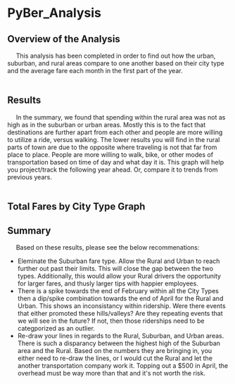 # PyBer_Analysis
## Overview of the Analysis
&nbsp;&nbsp;&nbsp;&nbsp;&nbsp;This analysis has been completed in order to find out how the urban, suburban, and rural areas compare to one another based on their city type and the average fare each month in the first part of the year.<br/>
<br/>
## Results
&nbsp;&nbsp;&nbsp;&nbsp;&nbsp;In the summary, we found that spending within the rural area was not as high as in the suburban or urban areas. Mostly this is to the fact that destinations are further apart from each other and people are more willing to utilize a ride, versus walking. The lower results you will find in the rural parts of town are due to the opposite where traveling is not that far from place to place. People are more willing to walk, bike, or other modes of transportation based on time of day and what day it is. This graph will help you project/track the following year ahead. Or, compare it to trends from previous years.
<br/>
<br/>
## Total Fares by City Type Graph

## Summary
&nbsp;&nbsp;&nbsp;&nbsp;&nbsp;Based on these results, please see the below recommenations:
  - Eleminate the Suburban fare type. Allow the Rural and Urban to reach further out past their limits. This will close the gap between the two types. Additionally, this would allow your Rural drivers the opportunity for larger fares, and thusly larger tips with happier employees.
  - There is a spike towards the end of February within all the City Types then a dip/spike combination towards the end of April for the Rural and Urban. This shows an inconsistancy within ridership. Were there events that either promoted these hills/valleys? Are they repeating events that we will see in the future? If not, then those riderships need to be categporized as an outlier.
  - Re-draw your lines in regards to the Rural, Suburban, and Urban areas. There is such a disparancy between the highest high of the Suburban area and the Rural. Based on the numbers they are bringing in, you either need to re-draw the lines, or I would cut the Rural and let the another transportation company work it. Topping out a $500 in April, the overhead must be way more than that and it's not worth the risk. 
